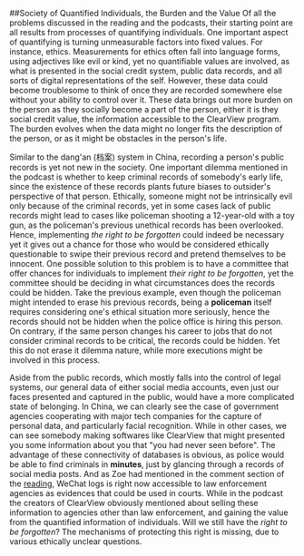 ##Society of Quantified Individuals, the Burden and the Value
Of all the problems discussed in the reading and the podcasts, their starting point are all results from processes of quantifying individuals. One important aspect of quantifying is turning unmeasurable factors into fixed values. For instance, ethics. Measurements for ethics often fall into language forms, using adjectives like evil or kind, yet no quantifiable values are involved, as what is presented in the social credit system, public data records, and all sorts of digital representations of the self. However, these data could become troublesome to think of once they are recorded somewhere else without your ability to control over it. These data brings out more burden on the person as they socially become a part of the person, either it is they social credit value, the information accessible to the ClearView program. The burden evolves when the data might no longer fits the description of the person, or as it might be obstacles in the person's life.

Similar to the dang'an (档案) system in China, recording a person's public records is yet not new in the society. One important dilemma mentioned in the podcast is whether to keep criminal records of somebody's early life, since the existence of these records plants future biases to outsider's perspective of that person. Ethically, someone might not be intrinsically evil only because of the criminal records, yet in some cases lack of public records might lead to cases like policeman shooting a 12-year-old with a toy gun, as the policeman's previous unethical records has been overlooked. Hence, implementing *the right to be forgotten* could indeed be necessary yet it gives out a chance for those who would be considered ethically questionable to swipe their previous record and pretend themselves to be innocent. One possible solution to this problem is to have a committee that offer chances for individuals to implement *their right to be forgotten*, yet the committee should be deciding in what circumstances does the records could be hidden. Take the previous example, even though the policeman might intended to erase his previous records, being a **policeman** itself requires considering one's ethical situation more seriously, hence the records should not be hidden when the police office is hiring this person. On contrary, if the same person changes his career to jobs that do not consider criminal records to be critical, the records could be hidden. Yet this do not erase it dilemma nature, while more executions might be involved in this process.

Aside from the public records, which mostly falls into the control of legal systems, our general data of either social media accounts, even just our faces presented and captured in the public, would have a more complicated state of belonging. In China, we can clearly see the case of government agencies cooperating with major tech companies for the capture of personal data, and particularly facial recognition. While in other cases, we can see somebody making softwares like ClearView that might presented you some information about you that "you had never seen before". The advantage of these connectivity of databases is obvious, as police would be able to find criminals in **minutes**, just by glancing through a records of social media posts. And as Zoe had mentioned in the comment section of the [reading](https://docs.google.com/document/d/1yi5y8stuTh4f3sycR12NcNZr4_u-jAU0Zq5HV-3gqOA/edit), WeChat logs is right now accessible to law enforcement agencies as evidences that could be used in courts. While in the podcast the creators of ClearView obviously mentioned about selling these information to agencies other than law enforcement, and gaining the value from the quantified information of individuals. Will we still have the *right to be forgotten*? The mechanisms of protecting this right is missing, due to various ethically unclear questions. 
